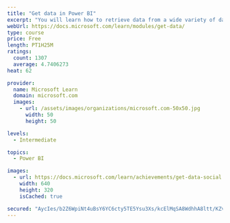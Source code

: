 ```yaml
---
title: "Get data in Power BI"
excerpt: "You will learn how to retrieve data from a wide variety of data sources, including Microsoft Excel, relational databases, and NoSQL data stores. You will also learn how to improve performance while retrieving data."
webUrl: https://docs.microsoft.com/learn/modules/get-data/
type: course
price: Free
length: PT1H25M
ratings:
  count: 1307
  average: 4.7406273
heat: 62

provider:
  name: Microsoft Learn
  domain: microsoft.com
  images:
    - url: /assets/images/organizations/microsoft.com-50x50.jpg
      width: 50
      height: 50

levels:
  - Intermediate

topics:
  - Power BI

images:
  - url: https://docs.microsoft.com/learn/achievements/get-data-social.png
    width: 640
    height: 320
    isCached: true

secured: "AycIes/b2Z6WpiNt4uBsY6YC6cty5TE5Ysu3Xs/kcElMqSA8WdhhA8ltt/KZvnaOzu5y+liX3OaYvMkFHqhe75zzP1J/Wnq+sQfEzhJx4d96s0r3DE8lF4ZMEV/qXq9a3i1Igpl6f8aS3ztHtkm8wLhE2qLHMdcwmT6KuJJZNs5cGdowvRW94fvFpmnUrBMT3p6y0WL7jYkmJpSQqFKK+9FMBoWMewJhxX4v5BRe0NtyfquBnese6H6ZwFOT+DxiCIkXcUYNG0j9rihZbYhuw4xid926QYL2mx9zMlphh0KsNTk5aetiqtm8gxTxMtRrKsUN/q0k1G9TOmVaFdyEgmgGqek128rTXgKa8CAbamZ8zcvE6SoRtyRlK22BeX9mJfMRCRAlnEG9gdTCT7mJtQgwfvKaOMUAf6U2ghnexc8=;AZ8cBms71dqrUfFUEJd1Yw=="
---
```


